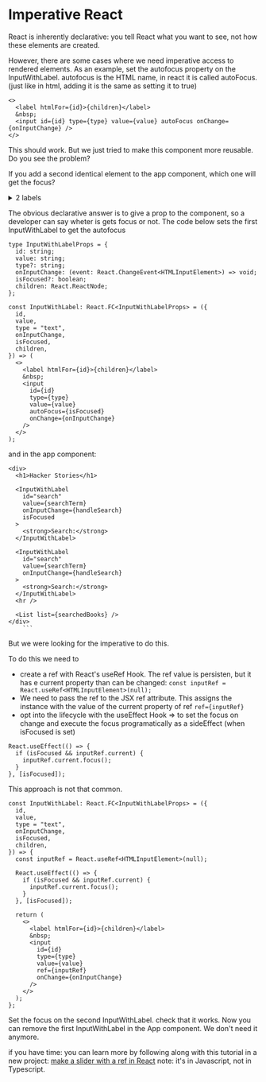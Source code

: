 # Imperative React

React is inherently declarative: you tell React what you want to see, not how these elements are created.

However, there are some cases where we need imperative access to rendered elements. As an example, set the autofocus property on the InputWithLabel. autofocus is the HTML name, in react it is called autoFocus. (just like in html, adding it is the same as setting it to true)

```tsx
<>
  <label htmlFor={id}>{children}</label>
  &nbsp;
  <input id={id} type={type} value={value} autoFocus onChange={onInputChange} />
</>
```

This should work. But we just tried to make this component more reusable. Do you see the problem?

If you add a second identical element to the app component, which one will get the focus?

<details><summary>2 labels</summary>
change the code to

```tsx
<div>
  <h1>Hacker Stories</h1>

  <InputWithLabel id="search" value={searchTerm} onInputChange={handleSearch}>
    <strong>Search:</strong>
  </InputWithLabel>

  <InputWithLabel id="search" value={searchTerm} onInputChange={handleSearch}>
    <strong>Search:</strong>
  </InputWithLabel>
  <hr />

  <List list={searchedBooks} />
</div>
```

It is the last one that gets the focus, because they are rendered in order

</details>

The obvious declarative answer is to give a prop to the component, so a developer can say wheter is gets focus or not. The code below sets the first InputWithLabel to get the autofocus

```tsx
type InputWithLabelProps = {
  id: string;
  value: string;
  type?: string;
  onInputChange: (event: React.ChangeEvent<HTMLInputElement>) => void;
  isFocused?: boolean;
  children: React.ReactNode;
};

const InputWithLabel: React.FC<InputWithLabelProps> = ({
  id,
  value,
  type = "text",
  onInputChange,
  isFocused,
  children,
}) => (
  <>
    <label htmlFor={id}>{children}</label>
    &nbsp;
    <input
      id={id}
      type={type}
      value={value}
      autoFocus={isFocused}
      onChange={onInputChange}
    />
  </>
);
```

and in the app component:

````tsx
<div>
  <h1>Hacker Stories</h1>

  <InputWithLabel
    id="search"
    value={searchTerm}
    onInputChange={handleSearch}
    isFocused
  >
    <strong>Search:</strong>
  </InputWithLabel>

  <InputWithLabel
    id="search"
    value={searchTerm}
    onInputChange={handleSearch}
  >
    <strong>Search:</strong>
  </InputWithLabel>
  <hr />

  <List list={searchedBooks} />
</div>
    ```
````

But we were looking for the imperative to do this.

To do this we need to

- create a ref with React's useRef Hook. The ref value is persisten, but it has e current property than can be changed:
  `const inputRef = React.useRef<HTMLInputElement>(null);`
- We need to pass the ref to the JSX ref attribute. This assigns the instance with the value of the current property of ref
  `ref={inputRef}`
- opt into the lifecycle with the useEffect Hook => to set the focus on change and execute the focus programatically as a sideEffect (when isFocused is set)

```tsx
React.useEffect(() => {
  if (isFocused && inputRef.current) {
    inputRef.current.focus();
  }
}, [isFocused]);
```

This approach is not that common.

```tsx
const InputWithLabel: React.FC<InputWithLabelProps> = ({
  id,
  value,
  type = "text",
  onInputChange,
  isFocused,
  children,
}) => {
  const inputRef = React.useRef<HTMLInputElement>(null);

  React.useEffect(() => {
    if (isFocused && inputRef.current) {
      inputRef.current.focus();
    }
  }, [isFocused]);

  return (
    <>
      <label htmlFor={id}>{children}</label>
      &nbsp;
      <input
        id={id}
        type={type}
        value={value}
        ref={inputRef}
        onChange={onInputChange}
      />
    </>
  );
};
```

Set the focus on the second InputWithLabel. check that it works. Now you can remove the first InputWithLabel in the App component. We don't need it anymore.

if you have time: you can learn more by following along with this tutorial in a new project: [make a slider with a ref in React](https://www.robinwieruch.de/react-slider/) note: it's in Javascript, not in Typescript.
